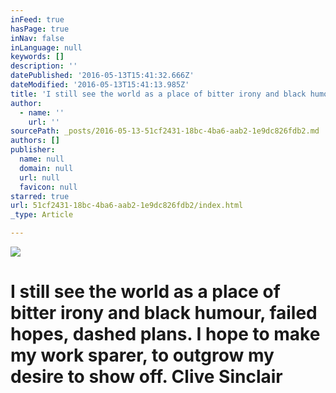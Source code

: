 ```yaml
---
inFeed: true
hasPage: true
inNav: false
inLanguage: null
keywords: []
description: ''
datePublished: '2016-05-13T15:41:32.666Z'
dateModified: '2016-05-13T15:41:13.985Z'
title: 'I still see the world as a place of bitter irony and black humour, failed hopes, dashed plans. I hope to make my work sparer, to outgrow my desire to show off. Clive Sinclair'
author:
  - name: ''
    url: ''
sourcePath: _posts/2016-05-13-51cf2431-18bc-4ba6-aab2-1e9dc826fdb2.md
authors: []
publisher:
  name: null
  domain: null
  url: null
  favicon: null
starred: true
url: 51cf2431-18bc-4ba6-aab2-1e9dc826fdb2/index.html
_type: Article

---
```

![](https://the-grid-user-content.s3-us-west-2.amazonaws.com/372ddb97-6fe7-437e-99b6-4a202af86f9f.jpg)

# I still see the world as a place of bitter irony and black humour, failed hopes, dashed plans. I hope to make my work sparer, to outgrow my desire to show off. Clive Sinclair